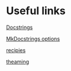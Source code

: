 # Useful links


[Docstrings](https://mkdocstrings.github.io/griffe/reference/docstrings/#google-section-modules)

[MkDocstrings options](https://mkdocstrings.github.io/python/usage/)

[recipies](https://mkdocstrings.github.io/recipes/#automatic-highlighting-for-indented-code-blocks-in-docstrings)

[theaming](https://github.com/mkdocs/catalog?tab=readme-ov-file#-theming)